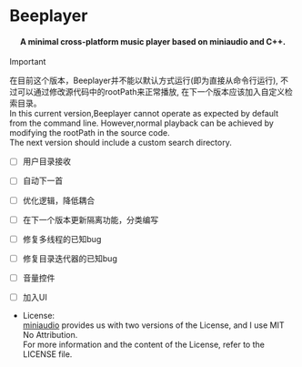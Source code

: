 # Beeplayer

<h4 align="center">A minimal cross-platform music player based on miniaudio and C++.</h4>

> [!IMPORTANT]  
> 在目前这个版本，Beeplayer并不能以默认方式运行(即为直接从命令行运行), 
> 不过可以通过修改源代码中的rootPath来正常播放,
> 在下一个版本应该加入自定义检索目录。  
> In this current version,Beeplayer cannot operate as expected by default from the command line.
> However,normal playback can be achieved by modifying the rootPath in the source code.  
> The next version should include a custom search directory.

- [ ] 用户目录接收
- [ ] 自动下一首
- [ ] 优化逻辑，降低耦合
- [ ] 在下一个版本更新隔离功能，分类编写 
- [ ] 修复多线程的已知bug
- [ ] 修复目录迭代器的已知bug
- [ ] 音量控件
- [ ] 加入UI


- License:  
 [miniaudio](https://miniaud.io/) provides us with two versions of the License, and I use MIT No Attribution.  
For more information and the content of the License, refer to the LICENSE file.  
